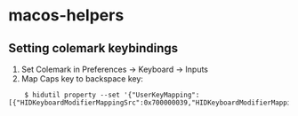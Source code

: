 # macos-helpers

## Setting colemark keybindings
1. Set Colemark in Preferences -> Keyboard -> Inputs
2. Map Caps key to backspace key:
```
    $ hidutil property --set '{"UserKeyMapping":[{"HIDKeyboardModifierMappingSrc":0x700000039,"HIDKeyboardModifierMappingDst":0x70000002A}]}'
```
